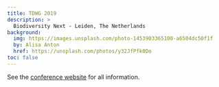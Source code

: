 ```yaml
---
title: TDWG 2019
description: >
  Biodiversity Next - Leiden, The Netherlands
background:
  img: https://images.unsplash.com/photo-1453903365100-a6504dc50f1f
  by: Alisa Anton
  href: https://unsplash.com/photos/y32JfPfk0Do
toc: false
---
```


See the [conference website](https://biodiversitynext.org) for all information.
